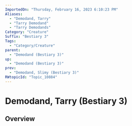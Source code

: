 ```yaml
---
ImportedOn: "Thursday, February 16, 2023 6:10:23 PM"
Aliases:
  - "Demodand, Tarry"
  - "Tarry Demodand"
  - "Tarry Demodands"
Category: "Creature"
Suffix: "Bestiary 3"
Tags:
  - "Category/Creature"
parent:
  - "Demodand (Bestiary 3)"
up:
  - "Demodand (Bestiary 3)"
prev:
  - "Demodand, Slimy (Bestiary 3)"
RWtopicId: "Topic_10884"
---
```

# Demodand, Tarry (Bestiary 3)
## Overview

